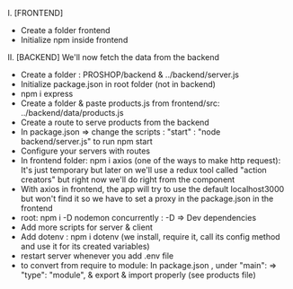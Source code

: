 I. [FRONTEND]

- Create a folder frontend
- Initialize npm inside frontend

II. [BACKEND]
We'll now fetch the data from the backend

- Create a folder : PROSHOP/backend & ../backend/server.js
- Initialize package.json in root folder (not in backend)
- npm i express
- Create a folder & paste products.js from frontend/src: ../backend/data/products.js
- Create a route to serve products from the backend
- In package.json => change the scripts : "start" : "node backend/server.js" to run npm start
- Configure your servers with routes
- In frontend folder: npm i axios (one of the ways to make http request):
  It's just temporary but later on we'll use a redux tool called "action creators" but right now we'll do right from the component
- With axios in frontend, the app will try to use the default localhost3000 but won't find it so we have to set a proxy in the package.json in the frontend
- root: npm i -D nodemon concurrently : -D => Dev dependencies
- Add more scripts for server & client
- Add dotenv : npm i dotenv (we install, require it, call its config method and use it for its created variables)
- restart server whenever you add .env file
- to convert from require to module: In package.json , under "main":
  => "type": "module", & export & import properly (see products file)
